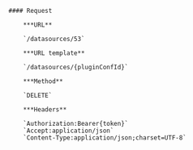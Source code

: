     #### Request

        ***URL**

        `/datasources/53`

        ***URL template**

        `/datasources/{pluginConfId}`

        ***Method**

        `DELETE`

        ***Headers**

        `Authorization:Bearer{token}`
        `Accept:application/json`
        `Content-Type:application/json;charset=UTF-8`

